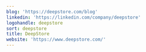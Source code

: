```yaml
---
blog: 'https://deepstore.com/blog'
linkedin: 'https://linkedin.com/company/deepstore'
logohandle: deepstore
sort: deepstore
title: DeepStore
website: 'https://www.deepstore.com/'
---
```

